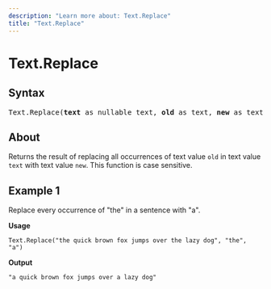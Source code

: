 ```yaml
---
description: "Learn more about: Text.Replace"
title: "Text.Replace"
---
```

# Text.Replace

## Syntax

<pre>
Text.Replace(<b>text</b> as nullable text, <b>old</b> as text, <b>new</b> as text) as nullable text
</pre>
  
## About

Returns the result of replacing all occurrences of text value `old` in text value `text` with text value `new`. This function is case sensitive.

## Example 1

Replace every occurrence of "the" in a sentence with "a".

**Usage**

```powerquery-m
Text.Replace("the quick brown fox jumps over the lazy dog", "the", "a")
```

**Output**

`"a quick brown fox jumps over a lazy dog"`
